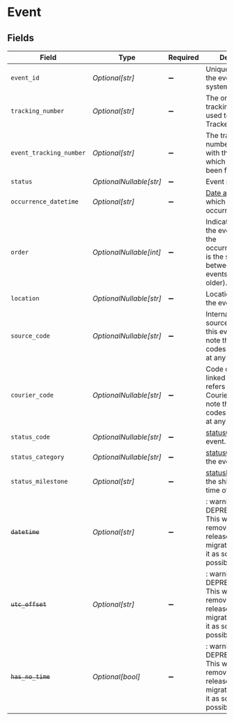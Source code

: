 # Event


## Fields

| Field                                                                                                                                | Type                                                                                                                                 | Required                                                                                                                             | Description                                                                                                                          |
| ------------------------------------------------------------------------------------------------------------------------------------ | ------------------------------------------------------------------------------------------------------------------------------------ | ------------------------------------------------------------------------------------------------------------------------------------ | ------------------------------------------------------------------------------------------------------------------------------------ |
| `event_id`                                                                                                                           | *Optional[str]*                                                                                                                      | :heavy_minus_sign:                                                                                                                   | Unique identifier of the event in Ship24 system.                                                                                     |
| `tracking_number`                                                                                                                    | *Optional[str]*                                                                                                                      | :heavy_minus_sign:                                                                                                                   | The original tracking number used to create the Tracker.                                                                             |
| `event_tracking_number`                                                                                                              | *Optional[str]*                                                                                                                      | :heavy_minus_sign:                                                                                                                   | The tracking number associated with the event, on which the event has been found.                                                    |
| `status`                                                                                                                             | *OptionalNullable[str]*                                                                                                              | :heavy_minus_sign:                                                                                                                   | Event raw text.                                                                                                                      |
| `occurrence_datetime`                                                                                                                | *Optional[str]*                                                                                                                      | :heavy_minus_sign:                                                                                                                   | [Date and time](http://docs.ship24.com/data-format#logistics-date-and-time) at which the event occurred.                             |
| `order`                                                                                                                              | *OptionalNullable[int]*                                                                                                              | :heavy_minus_sign:                                                                                                                   | Indicate the order of the events in case the occurrenceDatetime is the same between multiple events (lower is older).                |
| `location`                                                                                                                           | *OptionalNullable[str]*                                                                                                              | :heavy_minus_sign:                                                                                                                   | Location raw text of the event.                                                                                                      |
| `source_code`                                                                                                                        | *OptionalNullable[str]*                                                                                                              | :heavy_minus_sign:                                                                                                                   | Internal code of the source used to get this event. Please note that those codes may evolve at any point in time.                    |
| `courier_code`                                                                                                                       | *OptionalNullable[str]*                                                                                                              | :heavy_minus_sign:                                                                                                                   | Code of the courier linked to this event, refers to our Couriers list. Please note that those codes may evolve at any point in time. |
| `status_code`                                                                                                                        | *OptionalNullable[str]*                                                                                                              | :heavy_minus_sign:                                                                                                                   | [statusCode](https://docs.ship24.com/status/#statuscode-and-statuscategory) of the event.<br/>                                       |
| `status_category`                                                                                                                    | *OptionalNullable[str]*                                                                                                              | :heavy_minus_sign:                                                                                                                   | [statusCategory](https://docs.ship24.com/status/#statuscode-and-statuscategory) of the event.<br/>                                   |
| `status_milestone`                                                                                                                   | *Optional[str]*                                                                                                                      | :heavy_minus_sign:                                                                                                                   | [statusMilestone](https://docs.ship24.com/status/#statusmilestone) of the shipment at the time of the event.                         |
| ~~`datetime`~~                                                                                                                       | *Optional[str]*                                                                                                                      | :heavy_minus_sign:                                                                                                                   | : warning: ** DEPRECATED **: This will be removed in a future release, please migrate away from it as soon as possible.              |
| ~~`utc_offset`~~                                                                                                                     | *Optional[str]*                                                                                                                      | :heavy_minus_sign:                                                                                                                   | : warning: ** DEPRECATED **: This will be removed in a future release, please migrate away from it as soon as possible.              |
| ~~`has_no_time`~~                                                                                                                    | *Optional[bool]*                                                                                                                     | :heavy_minus_sign:                                                                                                                   | : warning: ** DEPRECATED **: This will be removed in a future release, please migrate away from it as soon as possible.              |